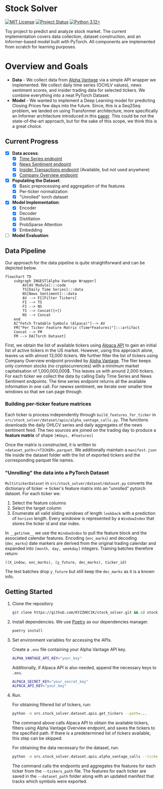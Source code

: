 # Stock Solver
[![MIT License](https://img.shields.io/badge/License-MIT-yellow.svg)](LICENSE)
[![Project Status](https://img.shields.io/badge/status-in%20development-orange)](#current-progress)
[![Python 3.12+](https://img.shields.io/badge/python-3.12%2B-blue.svg)](pyproject.toml)

<!-- TODO: Rephrase this to be "within the scope of minimal demo" -->
Toy project to predict and analyze stock market. The current implementation covers data collection, dataset construction, and an Informer-based model built with PyTorch. All components are implemented from scratch for learning purposes.

# Overview and Goals

- **Data** - We collect data from [Alpha Vantage](https://www.alphavantage.co/) via a simple API wrapper we implemented. We collect daily time series (OCHLV values), news sentiment scores, and insider trading data for selected tickers. We combine everything into a neat PyTorch Dataset.
- **Model** - We wanted to implement a Deep Learning model for predicting Closing Prices few days into the future. Since, this is a Seq2Seq problem, we landed on using Transformer architecture, more specifically an Informer architecture introduced in this [paper](https://arxiv.org/abs/2012.07436). This could be not the state-of-the-art approach, but for the sake of this scope, we think this is a great choice.

## Current Progress
- [x] **Data access**:
    - [x] [Time Series endpoint](https://www.alphavantage.co/documentation/#daily)
    - [x] [News Sentiment endpoint](https://www.alphavantage.co/documentation/#news-sentiment)
    - [x] [Insider Transactions endpoint](https://www.alphavantage.co/documentation/#insider-transactions) (Available, but not used anywhere)
    - [x] [Company Overview endpoint](https://www.alphavantage.co/documentation/#company-overview)
- [x] **Populating the Dataset**:
    - [x] Basic preprocessing and aggregation of the features
    - [x] Per-ticker normalization
    - [x] "Unrolled" torch dataset
- [x] **Model Implementation**:
    - [x] Encoder
    - [x] Decoder
    - [x] Distillation
    - [x] ProbSparse Attention
    - [x] Embedding
- [ ] **Model Evaluation**:

## Data Pipeline
Our approach for the data pipeline is quite straightforward and can be depicted below. 
```mermaid
flowchart TD
    subgraph INGEST[Alpha Vantage Wrapper]
        AV[AV Module]:::code
        TS[Daily Time Series]:::data
        NS[News Sentiment]:::data
        AV --> FI[Filter Tickers]
        FI --> TS
        FI --> NS
        TS --> Concat([+])
        NS --> Concat
    end
    A["Fetch Tradable Symbols (Alpaca)"]--> AV
    FM["Per Ticker Feature Matrix (Time*Features)"]:::artifact
    Concat --> FM
    FM --> DA[Torch Dataset]
```
First, we obtain the list of available tickers using [Alpaca API](https://alpaca.markets/) to gain an initial list of active tickers in the US market. However, using this approach alone, leaves us with almost 13,000 tickers. We further filter the list of tickers using Company Overview endpoint provided by [Alpha Vantage](https://www.alphavantage.co/). The filer keeps only common stocks (no cryptocurrencies) with a minimum market capitalisation of 1,000,000,000$. This leaves us with around 2,000 tickers. For each ticker we collect the data by calling Daily Time Series and News Sentiment endpoints. The time series endpoint returns all the available information in one call. For newws sentiment, we iterate over smaller time windows so that we can page through

### Building per-ticker feature matrices

Each ticker is process independently through `build_features_for_ticker` in `src/stock_solver/dataset/apis/alpha_vantage_calls.py`. The functions downloads the daily OHLCV series and daily aggregates of the news sentiment feed. The two sources are joined on the trading day to produce a **feature matrix** of shape `[#days, #features]`

Once the matrix is constructed, it is written to `<dataset_path>/<TICKER>.parquet`. We additionally maintain  a `manifest.json` file inside the dataset folder with the list of exported tickers and the corresponding parquet file names. 

### "Unrolling" the data into a PyTorch Dataset
`MultitickerDataset` in `src/stock_solver/dataset/dataset.py` converts the dictionary of ticker -> ticker's feature matrix into an "unrolled" pytorch dataset. For each ticker we:

1. Select the feature columns
2. Select the target column
3. Enumerate all valid sliding windows of length `lookback` with a prediction of `horizon` length. Every windoww is represented by a `WindowIndex` that stores the ticker id and star index.

In `__getitem__` we use the `WindowIndex` to pull the feature block and the associated calendar features. Encoding (`enc_marks`) and decoding (`dec_marks`) date markers are derived from the original trading calendar and expanded into `[month, day, weekday]` integers. Training batches therefore return:
```
((X_indow, enc_marks), (y_future, dec_marks), ticker_id)
```
The test batches drop `y_future` but still keep the `dec_marks` as it is a known info.

## Getting Started
1. Clone the repository
    ``` bash
    git clone https://github.com/KYZZHECIK/stock_solver.git && cd stock_solver
    ```
2. Install dependencies. We use [Poetry](https://python-poetry.org/docs/) as our dependencies manager.
    ``` bash
    poetry install
    ```
3. Set environment variables for accessing the APIs.
    
    Create a `.env` file containing your Alpha Vantage API key.
    ``` bash
    ALPHA_VANTAGE_API_KEY="your_key"
    ```
    Additionally, if Alpaca API is also needed, append the necessary keys to `.env`.
    ``` bash
    ALPACA_SECRET_KEY="your_secret_key"
    ALPACA_API_KEY="your_key"
    ```

4. Run.

    For obtaining filtered list of tickers, run:
    ``` bash
    python -m src.stock_solver.dataset.apis.get_tickers --path=...
    ```
    The command above calls Alpaca API to obtain the available tickers, filters using Alpha Vantage Overview endpoint, and saves the tickers to the specified path. If there is a predetermined list of tickers available, this step can be skipped.

    For obtaining the data necessary for the dataset, run:
    ``` bash
    python -m src.stock_solver.dataset.apis.alpha_vantage_calls --tickers_path=... --dataset_path=...
    ```
    The command calls the endpoints and aggregates the features for each ticker from the `--tickers_path` file. The features for each ticker are saved in the `--dataset_path` folder along with an updated manifest that tracks which symbols were exported.
